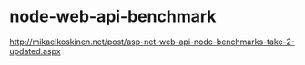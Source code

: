 node-web-api-benchmark
======================
http://mikaelkoskinen.net/post/asp-net-web-api-node-benchmarks-take-2-updated.aspx